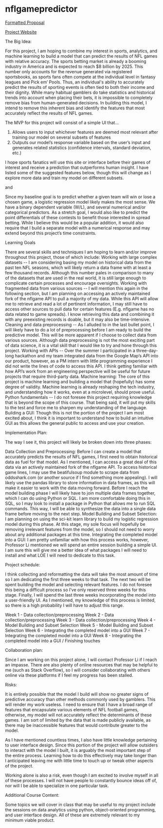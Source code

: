 # nflgamepredictor

[Formatted Proposal](https://docs.google.com/document/d/1bOWHW2r9wwG55YrsT1oUCC2yPXIF-s1IUKgZcicKfW4/edit?usp=sharing)

[Project Website](https://sites.google.com/babson.edu/nflgamepredictor/home?authuser=2)

The Big Idea:

For this project, I am hoping to combine my interest in sports, analytics, and machine learning to build a model that can predict the results of NFL games with relative accuracy. The sports betting market is already a booming industry in America and is expected to reach $8 billion by 2025. This number only accounts for the revenue generated via registered sportsbooks, as sports fans often compete at the individual level in fantasy leagues and Pick em’ Pools. Thus, an individual's ability to accurately predict the results of sporting events is often tied to both their income and their dignity. While many habitual gamblers do take statistics and historical trends into account when placing their bets, it is impossible to completely remove bias from human-generated decisions. In building this model, I intend to remove this inherent bias and identify the features that most accurately reflect the results of NFL games.

The MVP for this project will consist of a simple UI that... 
1) Allows users to input whichever features are deemed most relevant after training our model on several subsets of features
2) Outputs our model’s response variable based on the user’s input and generates related statistics (confidence intervals, standard deviation, etc.)

I hope sports fanatics will use this site or interface before their games of interest and receive a prediction that outperforms human insight. I have listed some of the suggested features below, though this will change as I explore more data and train my model on different subsets.


and 


 
Since my baseline goal is to predict whether a given team will win or lose a chosen game, a logistic regression model likely makes the most sense. We have a binary dependent variable (W/L), and several numerical and/or categorical predictors. As a stretch goal, I would also like to predict the point differentials of these contests to benefit those interested in spread betting.  While I believe this would be a popular addition, it would also require that I build a separate model with a numerical response and may extend beyond this project’s time constraints.


Learning Goals

There are several skills and techniques I am hoping to learn and/or improve throughout this project, those of which include:
Working with large complex datasets -- I am considering basing my model on historical data from the past ten NFL seasons, which will likely return a data frame with at least a few thousand records. Although this number pales in comparison to many of the datasets that are used in the real world, it is still large enough to complicate certain processes and encourage oversights.
Working with fragmented data from various sources -- I will mention this again in the following section, but I am planning on accessing an actively maintained fork of the nflgame API to pull a majority of my data. While this API will allow me to retrieve and read a lot of pertinent information, I may still have to access other sources to pull data for certain features (E.g. nflgame has no data related to game spreads). I know retrieving this data and combining it with any preexisting records is doable, but it may also be time-intensive. 
Cleaning and data preprocessing -- As I alluded to in the last bullet point, I will likely have to do a lot of preprocessing before I am ready to build the predictive model. This will be more apparent if I choose to collect data from various sources. Although data preprocessing is not the most exciting part of data science, it is a vital skill that I would like to try and hone through this project.
Working with APIs -- Over the summer I participated in a three-day-long hackathon and my team integrated data from the Google Map’s API into our product, however, as a PM intern with little programming experience I did not write the lines of code to access this API. I think getting familiar with how API’s work from an engineering perspective will be useful for future projects that require third-party data.
Machine learning: The core of this project is machine learning and building a model that (hopefully) has some degree of validity. Machine learning is already reshaping the tech industry, and understanding how it works, even at a microlevel, should prove useful.
Python fundamentals -- I do not foresee this project requiring knowledge that is beyond the scope of this course. That being said, it will put my skills to the test and force me to sharpen my understanding of the language.
Building a GUI: Though this is not the portion of the project I am most excited about, I think it is important to understand how to build an intuitive GUI as this allows the general public to access and use your creation.

Implementation Plan:

The way I see it, this project will likely be broken down into three phases:

Data Collection and Preprocessing: Before I can create a model that accurately predicts the results of NFL games, I first need to obtain historical data as fuel for that model. As I mentioned, I can access a great deal of this data via an actively maintained fork of the nflgame API. To access historical game lines, I may use the beatifulsoup module to scrape data from oddsshark.com (or another source if I find something more appealing). I will likely use the pandas library to store information in data frames, as this will make it easier to work with the data moving forward. Before I reach the model building phase I will likely have to join multiple data frames together, which I can do using Python or SQL. I am more comfortable doing this in SQL, so I may look to install a package in Python that allows me to run SQL commands. This way, I will be able to synthesize the data into a single data frame before moving to the next step.
Model Building and Subset Selection: I am planning on using the sci-kit learn library to build my logistic regression model during this phase. At this stage, my sole focus will hopefully be removing irrelevant features from the model, so I should not need to worry about any additional packages at this time.
Integrating the completed model into a GUI: I am pretty unfamiliar with how this process works, however, Professor Li mentioned we will spend an entire session building a simple UI. I am sure this will give me a better idea of what packages I will need to install and what LOE I will need to dedicate to this task.

Project schedule:

I think collecting and reformatting the data will take the most amount of time so I am dedicating the first three weeks to that task. The next two will be spent building the model and selecting relevant features. I do not foresee this being a difficult process so I’ve only reserved three weeks for this stage. Finally, I will spend the last three weeks incorporating the model into a user-friendly UI. As I mentioned, my knowledge of this process is limited, so there is a high probability I will have to adjust this range.

Week 1 - Data collection/preprocessing
Week 2 - Data collection/preprocessing
Week 3 - Data collection/preprocessing
Week 4 - Model Building and Subset Selection
Week 5 - Model Building and Subset Selection
Week 6 - Integrating the completed model into a GUI
Week 7 - Integrating the completed model into a GUI
Week 8 - Integrating the completed model into a GUI / Finishing touches

Collaboration plan: 

Since I am working on this project alone, I will contact Professor Li if I reach an impasse. There are also plenty of online resources that may be helpful to me (such as Stack Overflow), so I will consider collaborating with others online via these platforms if I feel my progress has been stalled.

Risks:

It is entirely possible that the model I build will show no greater signs of predictive accuracy than other methods commonly used by gamblers. This will render my work useless. I need to ensure that I have a broad range of features that encapsulate various elements of NFL football games, otherwise, my model will not accurately reflect the determinants of these games. I am sort of limited by the data that is made publicly available, as there may be inaccessible features that would contribute greater to the model.

As I have mentioned countless times, I also have little knowledge pertaining to user interface design. Since this portion of the project will allow outsiders to interact with the model I built, it is arguably the most important step of the entire process. Learning how to do this effectively may take longer than I anticipated leaving me with little time to touch up or tweak other aspects of the project.

Working alone is also a risk, even though I am excited to involve myself in all of these processes. I will not have people to constantly bounce ideas off of, nor will I be able to specialize in one particular task.

Additional Course Content: 

Some topics we will cover in class that may be useful to my project include the sessions on data analytics using python, object-oriented programming, and user interface design. All of these are extremely relevant to my minimum viable product.
